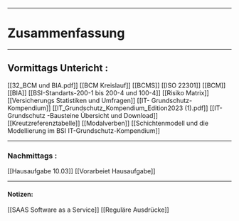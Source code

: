 

___

# Zusammenfassung








----

## Vormittags Untericht : 


[[32_BCM und BIA.pdf]]
[[BCM Kreislauf]]
[[BCMS]]
[[ISO 22301]]
[[BCM]]
[[BIA]]
[[BSI-Standarts-200-1 bis 200-4 und 100-4]]
[[Risiko Matrix]]
[[Versicherungs Statistiken und Umfragen]]
[[IT- Grundschutz-Kompendium]]
[[IT_Grundschutz_Kompendium_Edition2023 (1).pdf]]
[[IT-Grundschutz -Bausteine Übersicht und Download]]
[[Kreutzreferenztabelle]]
[[Modalverben]]
[[Schichtenmodell und die Modellierung im BSI IT-Grundschutz-Kompendium]]


----

### Nachmittags :

[[Hausaufgabe 10.03]]
[[Vorarbeiet Hausaufgabe]]





___

#### Notizen: 
[[SAAS Software as a Service]]
[[Reguläre Ausdrücke]]
